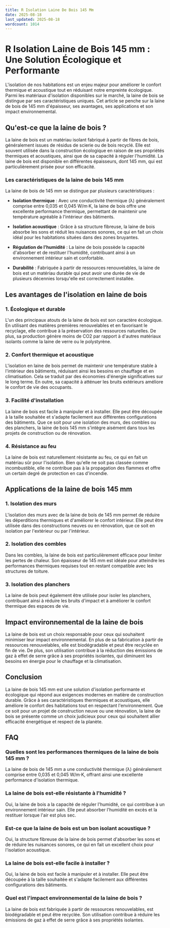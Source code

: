 ```yaml
---
title: R Isolation Laine De Bois 145 Mm
date: 2025-08-18
last_updated: 2025-08-18
wordcount: 1014
---
```


# R Isolation Laine de Bois 145 mm : Une Solution Écologique et Performante

L'isolation de nos habitations est un enjeu majeur pour améliorer le confort thermique et acoustique tout en réduisant notre empreinte écologique. Parmi les matériaux d'isolation disponibles sur le marché, la laine de bois se distingue par ses caractéristiques uniques. Cet article se penche sur la laine de bois de 145 mm d'épaisseur, ses avantages, ses applications et son impact environnemental.

## Qu'est-ce que la laine de bois ?

La laine de bois est un matériau isolant fabriqué à partir de fibres de bois, généralement issues de résidus de scierie ou de bois recyclé. Elle est souvent utilisée dans la construction écologique en raison de ses propriétés thermiques et acoustiques, ainsi que de sa capacité à réguler l'humidité. La laine de bois est disponible en différentes épaisseurs, dont 145 mm, qui est particulièrement prisée pour son efficacité.

### Les caractéristiques de la laine de bois 145 mm

La laine de bois de 145 mm se distingue par plusieurs caractéristiques :

- **Isolation thermique** : Avec une conductivité thermique (λ) généralement comprise entre 0,035 et 0,045 W/m·K, la laine de bois offre une excellente performance thermique, permettant de maintenir une température agréable à l'intérieur des bâtiments.
  
- **Isolation acoustique** : Grâce à sa structure fibreuse, la laine de bois absorbe les sons et réduit les nuisances sonores, ce qui en fait un choix idéal pour les habitations situées dans des zones bruyantes.

- **Régulation de l'humidité** : La laine de bois possède la capacité d'absorber et de restituer l'humidité, contribuant ainsi à un environnement intérieur sain et confortable.

- **Durabilité** : Fabriquée à partir de ressources renouvelables, la laine de bois est un matériau durable qui peut avoir une durée de vie de plusieurs décennies lorsqu'elle est correctement installée.

## Les avantages de l'isolation en laine de bois

### 1. Écologique et durable

L'un des principaux atouts de la laine de bois est son caractère écologique. En utilisant des matières premières renouvelables et en favorisant le recyclage, elle contribue à la préservation des ressources naturelles. De plus, sa production génère moins de CO2 par rapport à d'autres matériaux isolants comme la laine de verre ou le polystyrène.

### 2. Confort thermique et acoustique

L'isolation en laine de bois permet de maintenir une température stable à l'intérieur des bâtiments, réduisant ainsi les besoins en chauffage et en climatisation. Cela se traduit par des économies d'énergie significatives sur le long terme. En outre, sa capacité à atténuer les bruits extérieurs améliore le confort de vie des occupants.

### 3. Facilité d'installation

La laine de bois est facile à manipuler et à installer. Elle peut être découpée à la taille souhaitée et s'adapte facilement aux différentes configurations des bâtiments. Que ce soit pour une isolation des murs, des combles ou des planchers, la laine de bois 145 mm s'intègre aisément dans tous les projets de construction ou de rénovation.

### 4. Résistance au feu

La laine de bois est naturellement résistante au feu, ce qui en fait un matériau sûr pour l'isolation. Bien qu'elle ne soit pas classée comme incombustible, elle ne contribue pas à la propagation des flammes et offre un certain degré de protection en cas d'incendie.

## Applications de la laine de bois 145 mm

### 1. Isolation des murs

L'isolation des murs avec de la laine de bois de 145 mm permet de réduire les déperditions thermiques et d'améliorer le confort intérieur. Elle peut être utilisée dans des constructions neuves ou en rénovation, que ce soit en isolation par l'extérieur ou par l'intérieur.

### 2. Isolation des combles

Dans les combles, la laine de bois est particulièrement efficace pour limiter les pertes de chaleur. Son épaisseur de 145 mm est idéale pour atteindre les performances thermiques requises tout en restant compatible avec les structures de toiture.

### 3. Isolation des planchers

La laine de bois peut également être utilisée pour isoler les planchers, contribuant ainsi à réduire les bruits d'impact et à améliorer le confort thermique des espaces de vie.

## Impact environnemental de la laine de bois

La laine de bois est un choix responsable pour ceux qui souhaitent minimiser leur impact environnemental. En plus de sa fabrication à partir de ressources renouvelables, elle est biodégradable et peut être recyclée en fin de vie. De plus, son utilisation contribue à la réduction des émissions de gaz à effet de serre grâce à ses propriétés isolantes, qui diminuent les besoins en énergie pour le chauffage et la climatisation.

## Conclusion

La laine de bois 145 mm est une solution d'isolation performante et écologique qui répond aux exigences modernes en matière de construction durable. Grâce à ses caractéristiques thermiques et acoustiques, elle améliore le confort des habitations tout en respectant l'environnement. Que ce soit pour un projet de construction neuve ou une rénovation, la laine de bois se présente comme un choix judicieux pour ceux qui souhaitent allier efficacité énergétique et respect de la planète.

## FAQ

### Quelles sont les performances thermiques de la laine de bois 145 mm ?

La laine de bois de 145 mm a une conductivité thermique (λ) généralement comprise entre 0,035 et 0,045 W/m·K, offrant ainsi une excellente performance d'isolation thermique.

### La laine de bois est-elle résistante à l'humidité ?

Oui, la laine de bois a la capacité de réguler l'humidité, ce qui contribue à un environnement intérieur sain. Elle peut absorber l'humidité en excès et la restituer lorsque l'air est plus sec.

### Est-ce que la laine de bois est un bon isolant acoustique ?

Oui, la structure fibreuse de la laine de bois permet d'absorber les sons et de réduire les nuisances sonores, ce qui en fait un excellent choix pour l'isolation acoustique.

### La laine de bois est-elle facile à installer ?

Oui, la laine de bois est facile à manipuler et à installer. Elle peut être découpée à la taille souhaitée et s'adapte facilement aux différentes configurations des bâtiments.

### Quel est l'impact environnemental de la laine de bois ?

La laine de bois est fabriquée à partir de ressources renouvelables, est biodégradable et peut être recyclée. Son utilisation contribue à réduire les émissions de gaz à effet de serre grâce à ses propriétés isolantes.